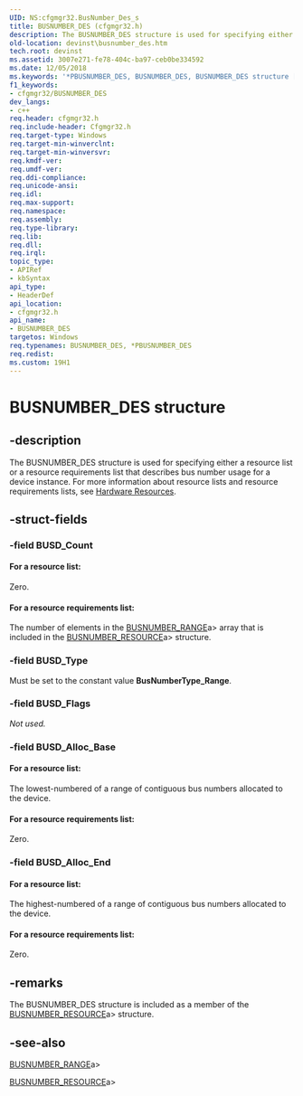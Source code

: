 ```yaml
---
UID: NS:cfgmgr32.BusNumber_Des_s
title: BUSNUMBER_DES (cfgmgr32.h)
description: The BUSNUMBER_DES structure is used for specifying either a resource list or a resource requirements list that describes bus number usage for a device instance.
old-location: devinst\busnumber_des.htm
tech.root: devinst
ms.assetid: 3007e271-fe78-404c-ba97-ceb0be334592
ms.date: 12/05/2018
ms.keywords: '*PBUSNUMBER_DES, BUSNUMBER_DES, BUSNUMBER_DES structure [Device and Driver Installation], PBUSNUMBER_DES, PBUSNUMBER_DES structure pointer [Device and Driver Installation], cfgmgr32/BUSNUMBER_DES, cfgmgr32/PBUSNUMBER_DES, cfgmgrst_791be216-3ef2-407b-b250-4e09f40356a3.xml, devinst.busnumber_des'
f1_keywords:
- cfgmgr32/BUSNUMBER_DES
dev_langs:
- c++
req.header: cfgmgr32.h
req.include-header: Cfgmgr32.h
req.target-type: Windows
req.target-min-winverclnt: 
req.target-min-winversvr: 
req.kmdf-ver: 
req.umdf-ver: 
req.ddi-compliance: 
req.unicode-ansi: 
req.idl: 
req.max-support: 
req.namespace: 
req.assembly: 
req.type-library: 
req.lib: 
req.dll: 
req.irql: 
topic_type:
- APIRef
- kbSyntax
api_type:
- HeaderDef
api_location:
- cfgmgr32.h
api_name:
- BUSNUMBER_DES
targetos: Windows
req.typenames: BUSNUMBER_DES, *PBUSNUMBER_DES
req.redist: 
ms.custom: 19H1
---
```


# BUSNUMBER_DES structure


## -description


The BUSNUMBER_DES structure is used for specifying either a resource list or a resource requirements list that describes bus number usage for a device instance. For more information about resource lists and resource requirements lists, see <a href="https://docs.microsoft.com/windows-hardware/drivers/kernel/hardware-resources">Hardware Resources</a>.


## -struct-fields




### -field BUSD_Count





#### For a resource list:

Zero.



#### For a resource requirements list:

The number of elements in the [BUSNUMBER_RANGE](https://docs.microsoft.com/windows/desktop/api/cfgmgr32/ns-cfgmgr32-busnumber_range)a> array that is included in the [BUSNUMBER_RESOURCE](https://docs.microsoft.com/windows/desktop/api/cfgmgr32/ns-cfgmgr32-busnumber_resource)a> structure.


### -field BUSD_Type

Must be set to the constant value <b>BusNumberType_Range</b>.


### -field BUSD_Flags

<i>Not used.</i>


### -field BUSD_Alloc_Base





#### For a resource list:

The lowest-numbered of a range of contiguous bus numbers allocated to the device.



#### For a resource requirements list:

Zero.


### -field BUSD_Alloc_End





#### For a resource list:

The highest-numbered of a range of contiguous bus numbers allocated to the device.



#### For a resource requirements list:

Zero.


## -remarks



The BUSNUMBER_DES structure is included as a member of the [BUSNUMBER_RESOURCE](https://docs.microsoft.com/windows/desktop/api/cfgmgr32/ns-cfgmgr32-busnumber_resource)a> structure.




## -see-also




[BUSNUMBER_RANGE](https://docs.microsoft.com/windows/desktop/api/cfgmgr32/ns-cfgmgr32-busnumber_range)a>



[BUSNUMBER_RESOURCE](https://docs.microsoft.com/windows/desktop/api/cfgmgr32/ns-cfgmgr32-busnumber_resource)a>
 

 

